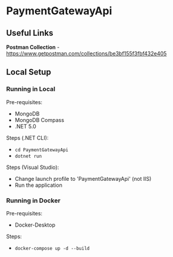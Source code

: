 # PaymentGatewayApi

## Useful Links

**Postman Collection** - https://www.getpostman.com/collections/be3bf155f3fbf432e405

## Local Setup

### Running in Local

Pre-requisites:
* MongoDB
* MongoDB Compass
* .NET 5.0

Steps (.NET CLI):
* `cd PaymentGatewayApi`
* `dotnet run`

Steps (Visual Studio):
* Change launch profile to 'PaymentGatewayApi' (not IIS)
* Run the application

### Running in Docker

Pre-requisites:
* Docker-Desktop

Steps:
* `docker-compose up -d --build`
